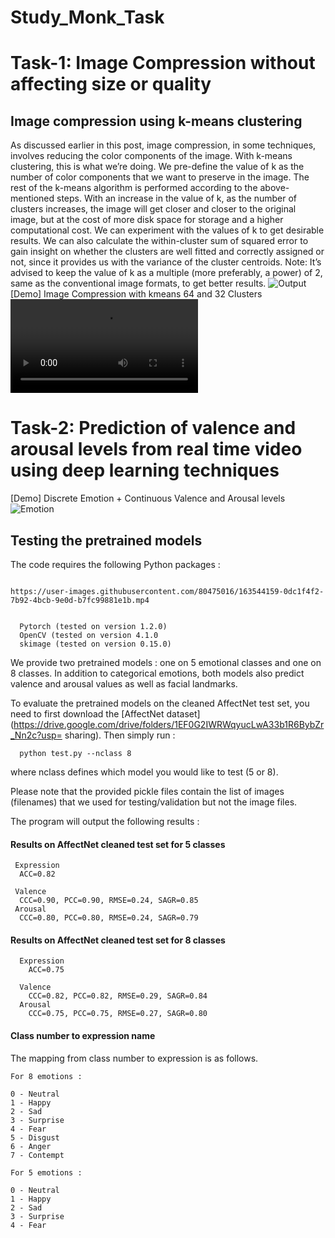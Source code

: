# Study_Monk_Task
# Task-1: Image Compression without affecting size or quality
## Image compression using k-means clustering
As discussed earlier in this post, image compression, in some techniques, involves reducing the color components of the image. With k-means clustering, this is what we’re doing.
We pre-define the value of k as the number of color components that we want to preserve in the image. The rest of the k-means algorithm is performed according to the above-mentioned steps.
With an increase in the value of k, as the number of clusters increases, the image will get closer and closer to the original image, but at the cost of more disk space for storage and a higher computational cost. We can experiment with the values of k to get desirable results.
We can also calculate the within-cluster sum of squared error to gain insight on whether the clusters are well fitted and correctly assigned or not, since it provides us with the variance of the cluster centroids.
Note: It’s advised to keep the value of k as a multiple (more preferably, a power) of 2, same as the conventional image formats, to get better results.
![Output](https://user-images.githubusercontent.com/80475016/163541668-8400e408-4052-4d92-b616-a175ce456ca8.png)
[Demo] Image Compression with kmeans 64 and 32 Clusters  
<video src='Image_Compressor/demo_working.mp4' title='Emotion' style='max-width:600px'></img>  

# Task-2: Prediction of valence and arousal levels from real time video using deep learning techniques
[Demo] Discrete Emotion + Continuous Valence and Arousal levels     
<img src='Emotion_detection/demo_working.gif' title='Emotion' style='max-width:600px'></img>   

## Testing the pretrained models

The code requires the following Python packages : 

```

https://user-images.githubusercontent.com/80475016/163544159-0dc1f4f2-7b92-4bcb-9e0d-b7fc99881e1b.mp4


  Pytorch (tested on version 1.2.0)
  OpenCV (tested on version 4.1.0
  skimage (tested on version 0.15.0)
```

We provide two pretrained models : one on 5 emotional classes and one on 8 classes. In addition to categorical emotions, both models also predict valence and arousal values as well as facial landmarks.

To evaluate the pretrained models on the cleaned AffectNet test set, you need to first download the [AffectNet dataset](https://drive.google.com/drive/folders/1EF0G2IWRWqyucLwA33b1R6BybZr_Nn2c?usp= sharing). Then simply run : 

```
  python test.py --nclass 8
```

where nclass defines which model you would like to test (5 or 8).

Please note that the provided pickle files contain the list of images (filenames) that we used for testing/validation but not the image files.

The program will output the following results :

#### Results on AffectNet cleaned test set for 5 classes


```
 Expression
  ACC=0.82

 Valence
  CCC=0.90, PCC=0.90, RMSE=0.24, SAGR=0.85
 Arousal
  CCC=0.80, PCC=0.80, RMSE=0.24, SAGR=0.79
```

#### Results on AffectNet cleaned test set for 8 classes

```
  Expression
    ACC=0.75

  Valence
    CCC=0.82, PCC=0.82, RMSE=0.29, SAGR=0.84
  Arousal
    CCC=0.75, PCC=0.75, RMSE=0.27, SAGR=0.80
```

#### Class number to expression name

The mapping from class number to expression is as follows.

```
For 8 emotions :

0 - Neutral
1 - Happy
2 - Sad
3 - Surprise
4 - Fear
5 - Disgust
6 - Anger
7 - Contempt
```

```
For 5 emotions :

0 - Neutral
1 - Happy
2 - Sad
3 - Surprise
4 - Fear
```
